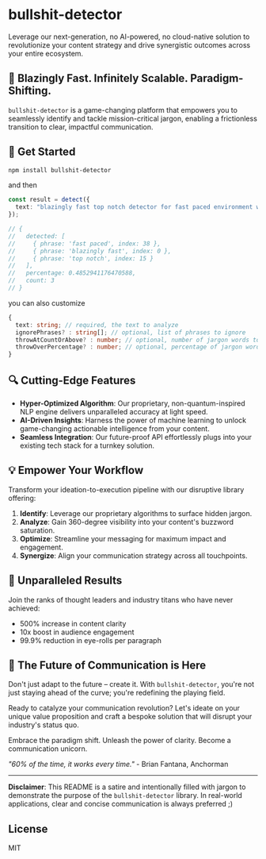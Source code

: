 # bullshit-detector

Leverage our next-generation, no AI-powered, no cloud-native solution to revolutionize your content strategy and drive synergistic outcomes across your entire ecosystem.

## 🚀 Blazingly Fast. Infinitely Scalable. Paradigm-Shifting.

`bullshit-detector` is a game-changing platform that empowers you to seamlessly identify and tackle mission-critical jargon, enabling a frictionless transition to clear, impactful communication.

## 🚀 Get Started

```bash
npm install bullshit-detector
```

and then

```typescript
const result = detect({
  text: "blazingly fast top notch detector for fast paced environment workers",
});

// {
//   detected: [
//     { phrase: 'fast paced', index: 38 },
//     { phrase: 'blazingly fast', index: 0 },
//     { phrase: 'top notch', index: 15 }
//   ],
//   percentage: 0.4852941176470588,
//   count: 3
// }
```

you can also customize

```typescript
{
  text: string; // required, the text to analyze
  ignorePhrases? : string[]; // optional, list of phrases to ignore
  throwAtCountOrAbove? : number; // optional, number of jargon words to throw exception
  throwOverPercentage? : number; // optional, percentage of jargon words in text to throw exception
}
```

## 🔍 Cutting-Edge Features

- **Hyper-Optimized Algorithm**: Our proprietary, non-quantum-inspired NLP engine delivers unparalleled accuracy at light speed.
- **AI-Driven Insights**: Harness the power of machine learning to unlock game-changing actionable intelligence from your content.
- **Seamless Integration**: Our future-proof API effortlessly plugs into your existing tech stack for a turnkey solution.

## 💡 Empower Your Workflow

Transform your ideation-to-execution pipeline with our disruptive library offering:

1. **Identify**: Leverage our proprietary algorithms to surface hidden jargon.
2. **Analyze**: Gain 360-degree visibility into your content's buzzword saturation.
3. **Optimize**: Streamline your messaging for maximum impact and engagement.
4. **Synergize**: Align your communication strategy across all touchpoints.

## 🌟 Unparalleled Results

Join the ranks of thought leaders and industry titans who have never achieved:

- 500% increase in content clarity
- 10x boost in audience engagement
- 99.9% reduction in eye-rolls per paragraph

## 🔮 The Future of Communication is Here

Don't just adapt to the future – create it. With `bullshit-detector`, you're not just staying ahead of the curve; you're redefining the playing field.

Ready to catalyze your communication revolution? Let's ideate on your unique value proposition and craft a bespoke solution that will disrupt your industry's status quo.

Embrace the paradigm shift. Unleash the power of clarity. Become a communication unicorn.

*"60% of the time, it works every time."* - Brian Fantana, Anchorman

---

**Disclaimer**: This README is a satire and intentionally filled with jargon to demonstrate the purpose of the `bullshit-detector` library. In real-world applications, clear and concise communication is always preferred ;)

## License

MIT
